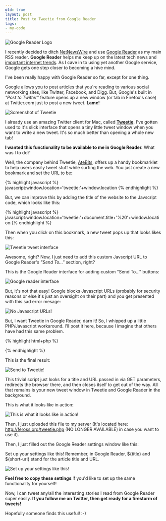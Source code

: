 ```yaml
---
old: true
layout: post
title: Post to Tweetie from Google Reader
tags:
- my-code
---
```


![Google Reader Logo](/images/reader_logo.gif)

I recently decided to ditch [NetNewsWire](http://www.newsgator.com/INDIVIDUALS/NETNEWSWIRE/) and use [Google Reader](http://reader.google.com/) as my main RSS reader. **Google Reader** helps me keep up on the latest tech news and [important internet trends](http://www.youtube.com/watch?v=dQw4w9WgXcQ "Sorry, I couldn't resist!"). As I cave in to using yet another Google service, Google gets one step closer to becoming a hive mind.

I've been really happy with Google Reader so far, except for one thing.

Google allows you to post articles that you're reading to various social networking sites, like Twitter, Facebook, and Digg. But, Google's built in *"Post to Twitter"* feature opens up a new window (or tab in Firefox's case) at Twitter.com just to post a new tweet. **Lame!**

![Screenshot of Tweetie](/images/tweetie-screenshot.png)

I already use an amazing Twitter client for Mac, called [**Tweetie**](http://www.atebits.com/tweetie-mac/). I've gotten used to it's slick interface that opens a tiny little tweet window when you want to write a new tweet. It's so much better than opening a whole new tab!

**I wanted this functionality to be available to me in Google Reader.** What was I to do?

Well, the company behind Tweetie, [AteBits](javascript:window.location='tweetie:'+window.location), offers up a handy bookmarklet to help users easily tweet stuff while surfing the web. You just create a new bookmark and set the URL to be:

{% highlight javascript %}
javascript:window.location='tweetie:'+window.location
{% endhighlight %}

But, we can improve this by adding the title of the website to the Javscript code, which looks like this:

{% highlight javascript %}
javascript:window.location='tweetie:'+document.title+'%20'+window.location
{% endhighlight %}

Then when you click on this bookmark, a new tweet pops up that looks likes this:

![Tweetie tweet interface](/images/tweetie-post.png)

Awesome, right? Now, I just need to add this custom Javscript URL to Google Reader's *"Send To..."* section, right?

This is the Google Reader interface for adding custom "Send To..." buttons:

![Google reader interface](/images/google-reader-add-service.png)

But, it's not that easy! Google blocks Javascript URLs (probably for security reasons or else it's just an oversight on their part) and you get presented with this sad error mesage:

![No Javascript URLs!](/images/no-javascript-urls.png)

But, I want Tweetie in Google Reader, darn it! So, I whipped up a little PHP/Javascript workaround. I'll post it here, because I imagine that others have had this same problem.

{% highlight html+php %}
<html>
    <head>
    </head>
    <body>
        <script type="text/javascript">
          window.location='tweetie:'+'<?php echo $_GET["title"]; ?>'+'%20'+'<?php echo $_GET["url"]; ?>';
          window.close();
        </script>
    </body>
</html>
{% endhighlight %}

This is the final result:

![Send to Tweetie!](/images/send-to-tweetie.png)

This trivial script just looks for a title and URL passed in via GET parameters, redirects the browser there, and then closes itself to get out of the way. All that remains is your new tweet window in Tweetie and Google Reader in the background.

This is what it looks like in action:

![This is what it looks like in action!](/images/tweetie-in-action.png)

Then, I just uploaded this file to my server (It's located here: http://feross.org/tweetie.php (NO LONGER AVAILABLE) in case you want to use it).

Then, I just filled out the Google Reader settings window like this:

Set up your settings like this! Remember, in Google Reader, ${title} and ${short-url} stand for the article title and URL.

![Set up your settings like this!](/images/reader-settings.png)

**Feel free to copy these settings** if you'd like to set up the same functionality for yourself!

Now, I can tweet any/all the interesting stories I read from Google Reader super easily. **If you follow me on Twitter, then get ready for a firestorm of tweets!**

Hopefully someone finds this useful! :-)